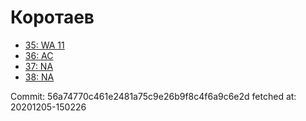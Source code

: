 # Коротаев
- [35: WA 11](35.md)
- [36: AC](36.md)
- [37: NA](37.md)
- [38: NA](38.md)

Commit: 56a74770c461e2481a75c9e26b9f8c4f6a9c6e2d
 fetched at: 20201205-150226
